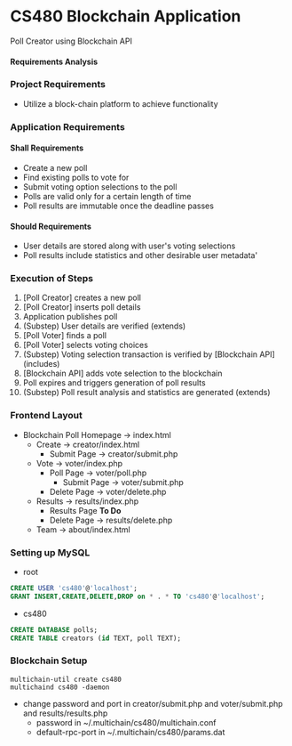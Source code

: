 # CS480 Blockchain Application

Poll Creator using Blockchain API

#### Requirements Analysis

### Project Requirements
* Utilize a block-chain platform to achieve functionality

### Application Requirements
#### Shall Requirements
* Create a new poll
* Find existing polls to vote for
* Submit voting option selections to the poll
* Polls are valid only for a certain length of time
* Poll results are immutable once the deadline passes

#### Should Requirements
* User details are stored along with user's voting selections
* Poll results include statistics and other desirable user metadata'

### Execution of Steps
1. [Poll Creator] creates a new poll
2. [Poll Creator] inserts poll details
3. Application publishes poll
4. (Substep) User details are verified (extends)
5. [Poll Voter] finds a poll
6. [Poll Voter] selects voting choices
7. (Substep) Voting selection transaction is verified by [Blockchain API] (includes)
8. [Blockchain API] adds vote selection to the blockchain
9. Poll expires and triggers generation of poll results
10. (Substep) Poll result analysis and statistics are generated (extends)

### Frontend Layout
* Blockchain Poll Homepage -> index.html
    * Create -> creator/index.html
        * Submit Page -> creator/submit.php
    * Vote -> voter/index.php
        * Poll Page -> voter/poll.php
            * Submit Page -> voter/submit.php
        * Delete Page -> voter/delete.php
    * Results -> results/index.php
        * Results Page **To Do**
        * Delete Page -> results/delete.php
    * Team -> about/index.html

### Setting up MySQL
* root  
```sql
CREATE USER 'cs480'@'localhost';  
GRANT INSERT,CREATE,DELETE,DROP on * . * TO 'cs480'@'localhost';
```
* cs480  
```sql
CREATE DATABASE polls;
CREATE TABLE creators (id TEXT, poll TEXT);
```

### Blockchain Setup
```
multichain-util create cs480
multichaind cs480 -daemon
```
* change password and port in creator/submit.php and voter/submit.php and results/results.php
    * password in ~/.multichain/cs480/multichain.conf
    * default-rpc-port in ~/.multichain/cs480/params.dat
